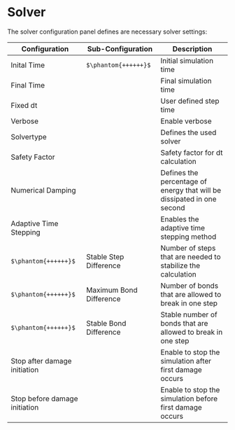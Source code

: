 # Solver

The solver configuration panel defines are necessary solver settings:

Configuration | Sub-Configuration | Description
--- |--- | ---
Inital Time | `$\phantom{++++++}$` | Initial simulation time
Final Time | |  Final simulation time
Fixed dt | |  User defined step time
Verbose | |  Enable verbose
Solvertype | |  Defines the used solver
Safety Factor | |  Safety factor for dt calculation
Numerical Damping | |  Defines the percentage of energy that will be dissipated in one second
Adaptive Time Stepping | |  Enables the adaptive time stepping method
`$\phantom{++++++}$` | Stable Step Difference |  Number of steps that are needed to stabilize the calculation
`$\phantom{++++++}$` | Maximum Bond Difference |  Number of bonds that are allowed to break in one step
`$\phantom{++++++}$` | Stable Bond Difference |  Stable number of bonds that are allowed to break in one step
Stop after damage initiation | | Enable to stop the simulation after first damage occurs
Stop before damage initiation | |  Enable to stop the simulation before first damage occurs